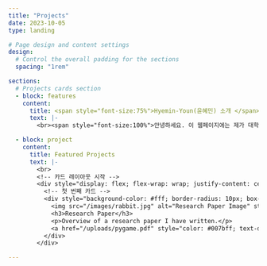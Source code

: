 ```yaml
---
title: "Projects"
date: 2023-10-05
type: landing

# Page design and content settings
design:
  # Control the overall padding for the sections
  spacing: "1rem"

sections:
  # Projects cards section
  - block: features
    content:
      title: <span style="font-size:75%">Hyemin-Youn(윤혜민) 소개 </span>
      text: |-
        <br><span style="font-size:100%">안녕하세요. 이 웹페이지에는 제가 대학생활을 하면서 한 동아리 활동과 프로젝트, 대외활동 등에 대한 내용이 기록되어 있습니다. 추후에는 개인프로젝트 등 컴퓨터공학 관련 포트폴리오로 활용할 계획입니다. </span>

  - block: project
    content:
      title: Featured Projects
      text: |-
        <br>
        <!-- 카드 레이아웃 시작 -->
        <div style="display: flex; flex-wrap: wrap; justify-content: center; gap: 20px; margin-top: 20px;">
          <!-- 첫 번째 카드 -->
          <div style="background-color: #fff; border-radius: 10px; box-shadow: 0 4px 8px rgba(0, 0, 0, 0.1); width: 300px; text-align: center; padding: 20px;">
            <img src="/images/rabbit.jpg" alt="Research Paper Image" style="width: 100%; border-radius: 10px;">
            <h3>Research Paper</h3>
            <p>Overview of a research paper I have written.</p>
            <a href="/uploads/pygame.pdf" style="color: #007bff; text-decoration: none;">Learn more</a>
          </div>
        </div>

---
```

